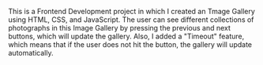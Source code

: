 This is a Frontend Development project in which I created an Tmage Gallery using HTML, CSS, and JavaScript.
The user can see different collections of photographs in this Image Gallery by pressing the previous and next buttons, which will update the gallery. Also, I added a "Timeout" feature, which means that if the user does not hit the button, the gallery will update automatically.
